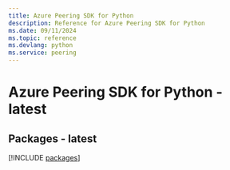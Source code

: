 ```yaml
---
title: Azure Peering SDK for Python
description: Reference for Azure Peering SDK for Python
ms.date: 09/11/2024
ms.topic: reference
ms.devlang: python
ms.service: peering
---
```

# Azure Peering SDK for Python - latest
## Packages - latest
[!INCLUDE [packages](peering-index.md)]